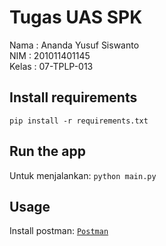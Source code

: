 # Tugas UAS SPK
Nama : Ananda Yusuf Siswanto<br>
NIM : 201011401145<br>
Kelas : 07-TPLP-013<br>

## Install requirements
```pip install -r requirements.txt```

## Run the app
Untuk menjalankan:
```python main.py```

## Usage
Install postman:
[`Postman`](https://www.postman.com/downloads/)


